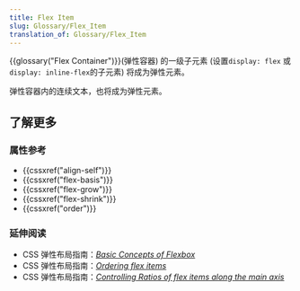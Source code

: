 ```yaml
---
title: Flex Item
slug: Glossary/Flex_Item
translation_of: Glossary/Flex_Item
---
```

{{glossary("Flex Container")}}(弹性容器) 的一级子元素 (设置`display: flex` 或 `display: inline-flex`的子元素) 将成为弹性元素。

弹性容器内的连续文本，也将成为弹性元素。

## 了解更多

### 属性参考

- {{cssxref("align-self")}}
- {{cssxref("flex-basis")}}
- {{cssxref("flex-grow")}}
- {{cssxref("flex-shrink")}}
- {{cssxref("order")}}

### 延伸阅读

- CSS 弹性布局指南：_[Basic Concepts of Flexbox](/zh-CN/docs/Web/CSS/CSS_Flexible_Box_Layout/Basic_Concepts_of_Flexbox)_
- CSS 弹性布局指南：_[Ordering flex items](/zh-CN/docs/Web/CSS/CSS_Flexible_Box_Layout/Ordering_Flex_Items)_
- CSS 弹性布局指南：_[Controlling Ratios of flex items along the main axis](/zh-CN/docs/Web/CSS/CSS_Flexible_Box_Layout/Controlling_Ratios_of_Flex_Items_Along_the_Main_Ax)_
